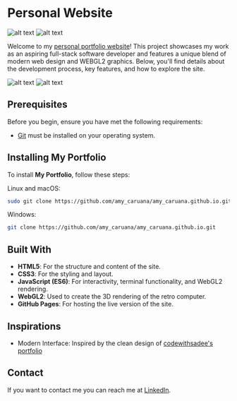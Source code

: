 # Personal Website
![alt text](https://img.shields.io/badge/Javascript_(ES6)-WebGL2-blue) ![alt text](https://img.shields.io/badge/HTML5-CSS3-green)


Welcome to my [personal portfolio website](https://amy_caruana.github.io/)! This project showcases my work as an aspiring full-stack software developer and features a unique blend of modern web design and WEBGL2 graphics. Below, you'll find details about the development process, key features, and how to explore the site.

![alt text](https://github.com/amy-caruana/amy_caruana.github.io/tree/main/assets/images/screen1.png)
![alt text](https://github.com/amy-caruana/amy_caruana.github.io/tree/main/assets/images/screen2.png)

## Prerequisites
Before you begin, ensure you have met the following requirements:

* [Git](https://git-scm.com/downloads "Download Git") must be installed on your operating system.

## Installing My Portfolio
To install **My Portfolio**, follow these steps:

Linux and macOS:

```bash
sudo git clone https://github.com/amy_caruana/amy_caruana.github.io.git
```

Windows:

```bash
git clone https://github.com/amy_caruana/amy_caruana.github.io.git
```

## Built With
- **HTML5**: For the structure and content of the site.
- **CSS3**: For the styling and layout.
- **JavaScript (ES6)**: For interactivity, terminal functionality, and WebGL2 rendering.
- **WebGL2**: Used to create the 3D rendering of the retro computer.
- **GitHub Pages**: For hosting the live version of the site.

## Inspirations
- Modern Interface: Inspired by the clean design of [codewithsadee's portfolio](https://codewithsadee.github.io/vcard-personal-portfolio/)

## Contact
If you want to contact me you can reach me at [LinkedIn](https://www.linkedin.com/in/amy-caruana-345247311/).

